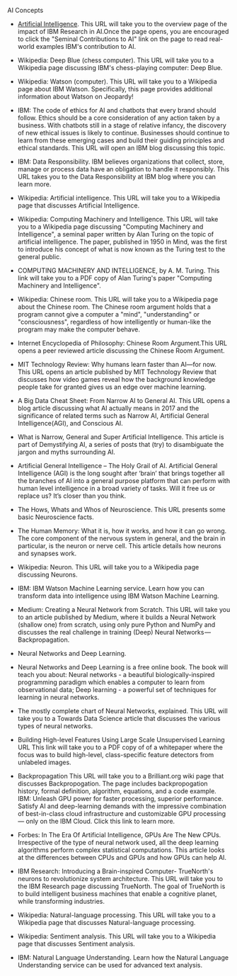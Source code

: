 AI Concepts 


- [Artificial Intelligence](https://www.research.ibm.com/artificial-intelligence/). This URL will take you to the overview page of the impact of IBM Research in AI.Once the page opens, you are encouraged to click the "Seminal Contributions to AI" link on the page to read real-world examples IBM's contribution to AI.

- Wikipedia: Deep Blue (chess computer). This URL will take you to a Wikipedia page discussing IBM's chess-playing computer: Deep Blue.

- Wikipedia: Watson (computer). This URL will take you to a Wikipedia page about IBM Watson.  Specifically, this page provides additional information about Watson on Jeopardy!



- IBM: The code of ethics for AI and chatbots that every brand should follow. Ethics should be a core consideration of any action taken by a business. With chatbots still in a stage of relative infancy, the discovery of new ethical issues is likely to continue. Businesses should continue to learn from these emerging cases and build their guiding principles and ethical standards.  This URL will open an IBM blog discussing this topic.

- IBM: Data Responsibility. IBM believes organizations that collect, store, manage or process data have an obligation to handle it responsibly.  This URL takes you to the Data Responsibility at IBM blog where you can learn more.

- Wikipedia: Artificial intelligence. This URL will take you to a Wikipedia page that discusses Artificial Intelligence.

- Wikipedia: Computing Machinery and Intelligence. This URL will take you to a Wikipedia page discussing "Computing Machinery and Intelligence", a seminal paper written by Alan Turing on the topic of artificial intelligence. The paper, published in 1950 in Mind, was the first to introduce his concept of what is now known as the Turing test to the general public.

- COMPUTING MACHINERY AND INTELLIGENCE, by A. M. Turing. This link will take you to a PDF copy of Alan Turing's paper "Computing Machinery and Intelligence".

- Wikipedia: Chinese room. This URL will take you to a Wikipedia page about the Chinese room.  The Chinese room argument holds that a program cannot give a computer a "mind", "understanding" or "consciousness", regardless of how intelligently or human-like the program may make the computer behave.

- Internet Encyclopedia of Philosophy: Chinese Room Argument.This URL opens a peer reviewed article discussing the Chinese Room Argument.

- MIT Technology Review: Why humans learn faster than AI—for now. This URL opens an article published by MIT Technology Review that discusses how video games reveal how the background knowledge people take for granted gives us an edge over machine learning.
- A Big Data Cheat Sheet: From Narrow AI to General AI. This URL opens a blog article discussing what AI actually means in 2017 and the significance of related terms such as Narrow AI, Artificial General Intelligence(AGI), and Conscious AI.
- What is Narrow, General and Super Artificial Intelligence. This article is part of Demystifying AI, a series of posts that (try) to disambiguate the jargon and myths surrounding AI.
- Artificial General Intelligence – The Holy Grail of AI. Artificial General Intelligence (AGI) is the long sought after ‘brain’ that brings together all the branches of AI into a general purpose platform that can perform with human level intelligence in a broad variety of tasks.  Will it free us or replace us?  It’s closer than you think.
- The Hows, Whats and Whos of Neuroscience. This URL presents some basic Neuroscience facts.
- The Human Memory: What it is, how it works, and how it can go wrong. The core component of the nervous system in general, and the brain in particular, is the neuron or nerve cell.  This article details how neurons and synapses work.
- Wikipedia: Neuron. This URL will take you to a Wikipedia page discussing Neurons.
- IBM: IBM Watson Machine Learning service. Learn how you can transform data into intelligence using IBM Watson Machine Learning.
- Medium: Creating a Neural Network from Scratch. This URL will take you to an article published by Medium, where it builds a Neural Network (shallow one) from scratch, using only pure Python and NumPy and discusses the real challenge in training (Deep) Neural Networks — Backpropagation. 
- Neural Networks and Deep Learning. 
- Neural Networks and Deep Learning is a free online book. The book will teach you about: Neural networks - a beautiful biologically-inspired programming paradigm which enables a computer to learn from observational data; Deep learning - a powerful set of techniques for learning in neural networks.
- The mostly complete chart of Neural Networks, explained. This URL will take you to a Towards Data Science article that discusses the various types of neural networks.
- Building High-level Features Using Large Scale Unsupervised Learning URL
This link will take you to a PDF copy of of a whitepaper where the focus was to build high-level, class-specific feature detectors from unlabeled images.
- Backpropagation This URL will take you to a Brilliant.org wiki page that discusses Backpropogation.  The page includes backpropogation history, formal definition, algorithm, equations, and a code example.
IBM: Unleash GPU power for faster processing, superior performance. Satisfy AI and deep-learning demands with the impressive combination of best-in-class cloud infrastructure and customizable GPU processing — only on the IBM Cloud.  Click this link to learn more.
- Forbes: In The Era Of Artificial Intelligence, GPUs Are The New CPUs. Irrespective of the type of neural network used, all the deep learning algorithms perform complex statistical computations.  This article looks at the differences between CPUs and GPUs and how GPUs can help AI.
- IBM Research: Introducing a Brain-inspired Computer- TrueNorth's neurons to revolutionize system architecture. This URL will take you to the IBM Research page discussing TrueNorth.  The goal of TrueNorth is to build intelligent business machines that enable a cognitive planet, while transforming industries.
- Wikipedia: Natural-language processing. This URL will take you to a Wikipedia page that discusses Natural-language processing.
- Wikipedia: Sentiment analysis. This URL will take you to a Wikipedia page that discusses Sentiment analysis.
- IBM: Natural Language Understanding. Learn how the Natural Language Understanding service can be used for advanced text analysis.
